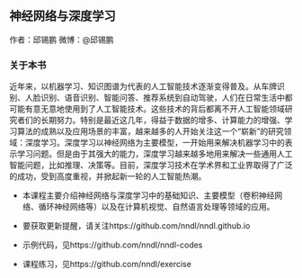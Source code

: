 ## 神经网络与深度学习

作者：邱锡鹏 微博：@邱锡鹏

### 关于本书

近年来，以机器学习、知识图谱为代表的人工智能技术逐渐变得普及。从车牌识别、人脸识别、语音识别、智能问答、推荐系统到自动驾驶，人们在日常生活中都可能有意无意地使用到了人工智能技术。这些技术的背后都离不开人工智能领域研究者们的长期努力。特别是最近这几年，得益于数据的增多、计算能力的增强、学习算法的成熟以及应用场景的丰富，越来越多的人开始关注这一个“崭新”的研究领域：深度学习。深度学习以神经网络为主要模型，一开始用来解决机器学习中的表示学习问题。但是由于其强大的能力，深度学习越来越多地用来解决一些通用人工智能问题，比如推理、决策等。目前，深度学习技术在学术界和工业界取得了广泛的成功，受到高度重视，并掀起新一轮的人工智能热潮。

- 本课程主要介绍神经网络与深度学习中的基础知识、主要模型（卷积神经网络、循环神经网络等）以及在计算机视觉、自然语言处理等领域的应用。

- 要获取更新提醒，请关注https://github.com/nndl/nndl.github.io

- 示例代码，见https://github.com/nndl/nndl-codes

- 课程练习，见https://github.com/nndl/exercise
